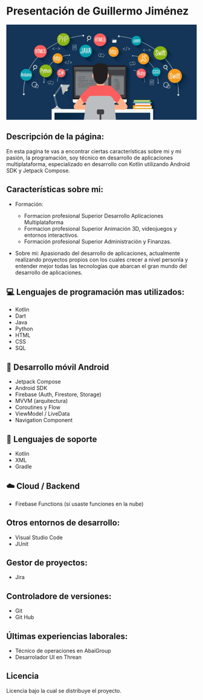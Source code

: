 # Presentación de Guillermo Jiménez
![Imagen de Portada](imagenes/presentacion.jpg)

## Descripción de la página:
En esta pagina te vas a encontrar ciertas características sobre mi y mi pasión, la programación, soy técnico en desarrollo de aplicaciones multiplataforma, especializado en desarrollo con Kotlin utilizando Android SDK y Jetpack Compose.

## Características sobre mi:
- Formación:
  - Formacion profesional Superior Desarrollo Aplicaciones Multiplataforma
  - Formacion profesional Superior Animación 3D, videojuegos y entornos interactivos.
  - Formación profesional Superior Administración y Finanzas.
             
            
             
- Sobre mi: Apasionado del desarrollo de aplicaciones, actualmente realizando proyectos propios con los cuales crecer a nivel personla y entender mejor todas las tecnologías que abarcan el gran mundo del desarrollo de aplicaciones.

## 💻 Lenguajes de programación mas utilizados:
- Kotlin
- Dart
- Java
- Python
- HTML
- CSS
- SQL

## 📱 Desarrollo móvil Android
- Jetpack Compose
- Android SDK
- Firebase (Auth, Firestore, Storage)
- MVVM (arquitectura)
- Coroutines y Flow
- ViewModel / LiveData
- Navigation Component

## 🔧 Lenguajes de soporte
- Kotlin
- XML
- Gradle

## ☁️ Cloud / Backend
- Firebase Functions (si usaste funciones en la nube)

## Otros entornos de desarrollo:
- Visual Studio Code
- JUnit

## Gestor de proyectos:
- Jira

## Controladore de versiones:
- Git
- Git Hub

## Últimas experiencias laborales:
- Técnico de operaciones en AbaiGroup
- Desarrolador UI en Threan

## Licencia 
Licencia bajo la cual se distribuye el proyecto.
